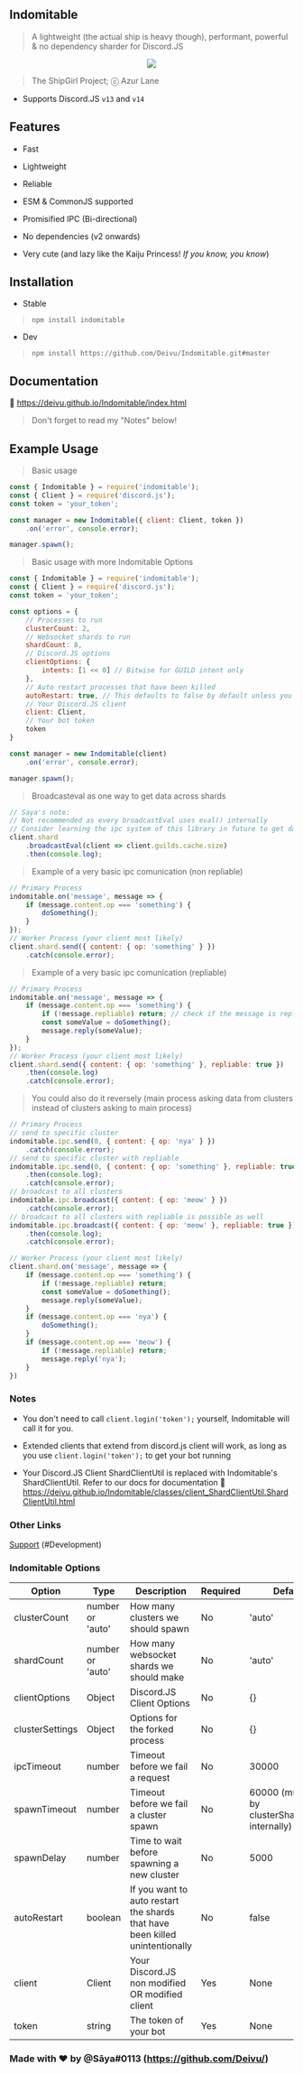 ## Indomitable

> A lightweight (the actual ship is heavy though), performant, powerful & no dependency sharder for Discord.JS
<p align="center">
    <img src="https://cdn.donmai.us/original/9b/cf/__indomitable_azur_lane_drawn_by_kincora__9bcf19b2f822ce75ea707e5047882d6a.png"> 
</p>

> The ShipGirl Project; ⓒ Azur Lane

* Supports Discord.JS `v13` and `v14`

## Features

* Fast

* Lightweight

* Reliable

* ESM & CommonJS supported

* Promisified IPC (Bi-directional)

* No dependencies (v2 onwards)

* Very cute (and lazy like the Kaiju Princess! *If you know, you know*)

## Installation

* Stable

> `npm install indomitable`

* Dev

> `npm install https://github.com/Deivu/Indomitable.git#master`

## Documentation

🔗 https://deivu.github.io/Indomitable/index.html

> Don't forget to read my "Notes" below!

## Example Usage

> Basic usage
```js
const { Indomitable } = require('indomitable');
const { Client } = require('discord.js');
const token = 'your_token';

const manager = new Indomitable({ client: Client, token })
    .on('error', console.error);

manager.spawn();
```

> Basic usage with more Indomitable Options
```js
const { Indomitable } = require('indomitable');
const { Client } = require('discord.js');
const token = 'your_token';

const options = {
    // Processes to run
    clusterCount: 2,
    // Websocket shards to run
    shardCount: 8,
    // Discord.JS options
    clientOptions: {
        intents: [1 << 0] // Bitwise for GUILD intent only
    },
    // Auto restart processes that have been killed
    autoRestart: true, // This defaults to false by default unless you specify it
    // Your Discord.JS client
    client: Client,
    // Your bot token
    token
}

const manager = new Indomitable(client)
    .on('error', console.error);

manager.spawn();
```

> Broadcasteval as one way to get data across shards
```js
// Saya's note:
// Not recommended as every broadcastEval uses eval() internally
// Consider learning the ipc system of this library in future to get data across your clusters
client.shard
    .broadcastEval(client => client.guilds.cache.size)
    .then(console.log);
```

> Example of a very basic ipc comunication (non repliable)
```js
// Primary Process
indomitable.on('message', message => {
    if (message.content.op === 'something') {
        doSomething();
    }
});
// Worker Process (your client most likely)
client.shard.send({ content: { op: 'something' } })
    .catch(console.error);
```

> Example of a very basic ipc comunication (repliable)
```js
// Primary Process
indomitable.on('message', message => {
    if (message.content.op === 'something') {
        if (!message.repliable) return; // check if the message is repliable just incase, though it won't error even it is not
        const someValue = doSomething();
        message.reply(someValue);
    }
});
// Worker Process (your client most likely)
client.shard.send({ content: { op: 'something' }, repliable: true })
    .then(console.log)
    .catch(console.error);
```

> You could also do it reversely (main process asking data from clusters instead of clusters asking to main process)
```js
// Primary Process
// send to specific cluster 
indomitable.ipc.send(0, { content: { op: 'nya' } })
    .catch(console.error);
// send to specific cluster with repliable
indomitable.ipc.send(0, { content: { op: 'something' }, repliable: true })
    .then(console.log);
    .catch(console.error);
// broadcast to all clusters
indomitable.ipc.broadcast({ content: { op: 'meow' } })
    .catch(console.error);
// broadcast to all clusters with repliable is possible as well
indomitable.ipc.broadcast({ content: { op: 'meow' }, repliable: true })
    .then(console.log);
    .catch(console.error);

// Worker Process (your client most likely)
client.shard.on('message', message => {
    if (message.content.op === 'something') {
        if (!message.repliable) return;
        const someValue = doSomething();
        message.reply(someValue);
    }
    if (message.content.op === 'nya') {
        doSomething();
    }
    if (message.content.op === 'meow') {
        if (!message.repliable) return;
        message.reply('nya');
    }
})
```

### Notes

* You don't need to call `client.login('token');` yourself, Indomitable will call it for you.

* Extended clients that extend from discord.js client will work, as long as you use `client.login('token');` to get your bot running

* Your Discord.JS Client ShardClientUtil is replaced with Indomitable's ShardClientUtil. Refer to our docs for documentation 🔗 https://deivu.github.io/Indomitable/classes/client_ShardClientUtil.ShardClientUtil.html

### Other Links

[Support](https://discord.gg/FVqbtGu) (#Development)

### Indomitable Options
 Option | Type | Description | Required | Default |
--------|------|-------------|----------|---------|
clusterCount | number or 'auto' | How many clusters we should spawn | No  | 'auto'
shardCount | number or 'auto' | How many websocket shards we should make | No | 'auto'
clientOptions | Object | Discord.JS Client Options | No | {}
clusterSettings | Object | Options for the forked process | No | {}
ipcTimeout | number | Timeout before we fail a request | No | 30000
spawnTimeout | number | Timeout before we fail a cluster spawn | No | 60000 (multiplied by clusterShardCount internally)
spawnDelay | number | Time to wait before spawning a new cluster | No | 5000
autoRestart | boolean | If you want to auto restart the shards that have been killed unintentionally | No | false
client | Client | Your Discord.JS non modified OR modified client | Yes | None |
token | string | The token of your bot | Yes | None |

### Made with ❤ by @Sāya#0113 (https://github.com/Deivu/)
